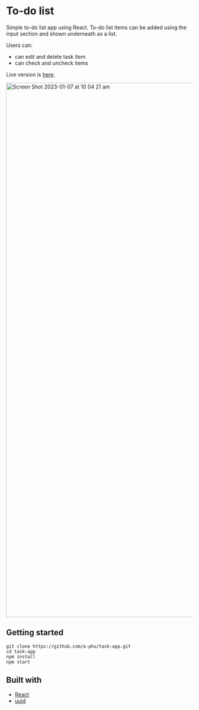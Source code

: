 # To-do list
Simple to-do list app using React. 
To-do list items can be added using the input section and shown underneath as a list.

Users can:
* can edit and delete task item 
* can check and uncheck items


Live version is [here](https://a-phu.github.io/task-app/).

<img width="1440" alt="Screen Shot 2023-01-07 at 10 04 21 am" src="https://user-images.githubusercontent.com/46221612/211114371-9a3c8960-631b-4d18-8ae7-81ec0b7110c1.png">

## Getting started
```
git clone https://github.com/a-phu/task-app.git
cd task-app
npm install
npm start
```

## Built with
* [React](https://reactjs.org/)
* [uuid](https://www.npmjs.com/package/uuid)
